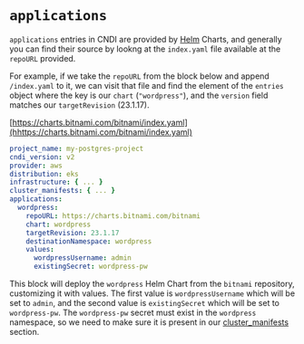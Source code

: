 # `applications`

`applications` entries in CNDI are provided by [Helm](https://helm.sh) Charts,
and generally you can find their source by lookng at the `index.yaml` file
available at the `repoURL` provided.

For example, if we take the `repoURL` from the block below and append
`/index.yaml` to it, we can visit that file and find the element of the
`entries` object where the key is our `chart` (`"wordpress"`), and the `version`
field matches our `targetRevision` (23.1.17).

[https://charts.bitnami.com/bitnami/index.yaml](hhttps://charts.bitnami.com/bitnami/index.yaml)

```yaml
project_name: my-postgres-project
cndi_version: v2
provider: aws
distribution: eks
infrastructure: { ... }
cluster_manifests: { ... }
applications:
  wordpress:
    repoURL: https://charts.bitnami.com/bitnami
    chart: wordpress
    targetRevision: 23.1.17
    destinationNamespace: wordpress
    values:
      wordpressUsername: admin
      existingSecret: wordpress-pw
```

This block will deploy the `wordpress` Helm Chart from the `bitnami` repository,
customizing it with values. The first value is `wordpressUsername` which will be
set to `admin`, and the second value is `existingSecret` which will be set to
`wordpress-pw`. The `wordpress-pw` secret must exist in the `wordpress`
namespace, so we need to make sure it is present in our
[cluster_manifests](/docs/cluster_manifests.md) section.
